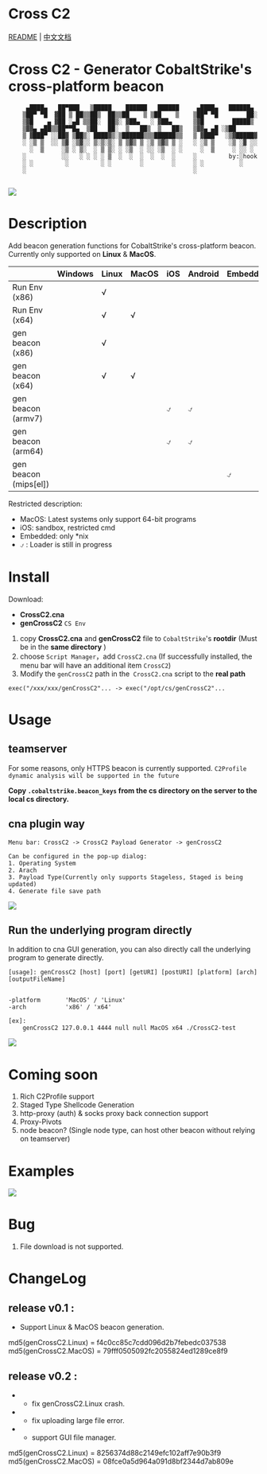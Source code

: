 # Cross C2

[README](README.md) | [中文文档](README_zh.md)

# Cross C2 - Generator CobaltStrike's cross-platform beacon

```
     ▄████▄   ██▀███   ▒█████    ██████   ██████     ▄████▄   ██████▄ 
    ▒██▀ ▀█  ▓██ ▒ ██▒▒██▒  ██▒▒██    ▒ ▒██    ▒    ▒██▀ ▀█        ██░
    ▒▓█    ▄ ▓██ ░▄█ ▒▒██░  ██▒░ ▓██▄   ░ ▓██▄      ▒▓█        █████▒ 
    ▒▓▓▄ ▄██▒▒██▀▀█▄  ▒██   ██░  ▒   ██▒  ▒   ██▒   ▒▓▓▄ ▄█ ░▒██      
    ▒ ▓███▀ ░░██▓ ▒██▒░ ████▓▒░▒██████▒▒▒██████▒▒   ▒ ▓███▀  ░▒▓█████▓
    ░ ░▒ ▒  ░░ ▒▓ ░▒▓░░ ▒░▒░▒░ ▒ ▒▓▒ ▒ ░▒ ▒▓▒ ▒ ░   ░ ░▒ ▒    ░▒ ░▓ ░░
      ░  ▒     ░▒ ░ ▒░  ░ ▒ ▒░ ░ ░▒  ░ ░░ ░▒  ░ ░     ░  ▒     ░ ░░ ░ 
    ░          ░░   ░ ░ ░ ░ ▒  ░  ░  ░  ░  ░  ░     ░         by:░hook
    ░ ░         ░         ░ ░        ░        ░     ░ ░          ░    
    ░                                               ░                 
              
```

![](media/15794884596715/15794993795360.jpg)

# Description

Add beacon generation functions for CobaltStrike's cross-platform beacon. Currently only supported on **Linux** & **MacOS**.



|  | Windows | Linux | MacOS | iOS | Android | Embedded |
| --- | --- | --- | --- | --- | --- | --- |
| Run Env (x86) |  | √ |  |  |  |  |
| Run Env (x64) |  | √ | √ |  |  |  |
| gen beacon (x86) |  | √ |  |  |  |  |
| gen beacon (x64) |  | √ | √ |  |  |  |
| gen beacon (armv7) |  |  |  | ⍻ | ⍻ |  |
| gen beacon (arm64) |  |  |  | ⍻ | ⍻ |  |
| gen beacon (mips[el]) |  |  |  |  |  | ⍻ |

Restricted description:
* MacOS: Latest systems only support 64-bit programs
* iOS: sandbox, restricted cmd
* Embedded: only *nix
* ⍻ : Loader is still in progress


# Install

Download:

> 
* **CrossC2.cna**
* **genCrossC2** `CS Env`

1. copy **CrossC2.cna** and **genCrossC2** file to `CobaltStrike`'s **rootdir**  (Must be in the **same directory** )
2. choose `Script Manager`，add `CrossC2.cna` (If successfully installed, the menu bar will have an additional item `CrossC2`)
3. Modify the `genCrossC2` path in the` CrossC2.cna` script to the **real path**

```
exec("/xxx/xxx/genCrossC2"... -> exec("/opt/cs/genCrossC2"...
```


# Usage

## teamserver

For some reasons, only HTTPS beacon is currently supported.
`C2Profile dynamic analysis will be supported in the future`

**Copy `.cobaltstrike.beacon_keys` from the cs directory on the server to the local cs directory.**

## cna plugin way

```
Menu bar: CrossC2 -> CrossC2 Payload Generator -> genCrossC2

Can be configured in the pop-up dialog:
1. Operating System
2. Arach
3. Payload Type(Currently only supports Stageless, Staged is being updated)
4. Generate file save path

```
![](media/15718834682843/15794531704394.jpg)

## Run the underlying program directly

In addition to cna GUI generation, you can also directly call the underlying program to generate directly.

```
[usage]: genCrossC2 [host] [port] [getURI] [postURI] [platform] [arch] [outputFileName]


-platform		'MacOS' / 'Linux'
-arch    		'x86' / 'x64'

[ex]:
	genCrossC2 127.0.0.1 4444 null null MacOS x64 ./CrossC2-test
```
![](media/15718834682843/15794546043572.jpg)


# Coming soon

1. Rich C2Profile support
2. Staged Type Shellcode Generation
3. http-proxy (auth) & socks proxy back connection support
4. Proxy-Pivots 
5. node beacon? (Single node type, can host other beacon without relying on teamserver)


# Examples


![](media/15794884596715/15795001494711.jpg)

# Bug

1. File download is not supported.


# ChangeLog

## release v0.1 : 

* Support Linux & MacOS beacon generation.

md5(genCrossC2.Linux) = f4c0cc85c7cdd096d2b7febedc037538
md5(genCrossC2.MacOS) = 79fff0505092fc2055824ed1289ce8f9

## release v0.2 : 

* - fix genCrossC2.Linux crash.
* - fix uploading large file error.
* + support GUI file manager.

md5(genCrossC2.Linux) = 8256374d88c2149efc102aff7e90b3f9
md5(genCrossC2.MacOS) = 08fce0a5d964a091d8bf2344d7ab809e


